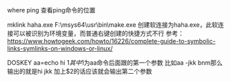 where ping
    查看ping命令的位置

mklink haha.exe F:\msys64\usr\bin\make.exe
    创建软连接为haha.exe，此软连接可以被识别为环境变量，而普通右键创建的快捷方式不行
    参考：https://www.howtogeek.com/howto/16226/complete-guide-to-symbolic-links-symlinks-on-windows-or-linux/


DOSKEY aa=echo hi $1
其中$1为aa命令后面跟的第一个参数
比如aa -jkk bnm那么输出的就是hi jkk
加上$2的话应该就会输出第二个参数
